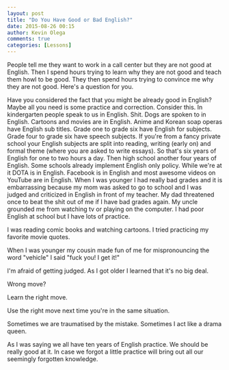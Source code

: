 ```yaml
---
layout: post
title: "Do You Have Good or Bad English?"
date: 2015-08-26 00:15
author: Kevin Olega
comments: true
categories: [Lessons]
---
```

People tell me they want to work in a call center but they are not good at English. Then I spend hours trying to learn why they are not good and teach them howl to be good. They then spend hours trying to convince me why they are not good. Here's a question for you.

Have you considered the fact that you might be already good in English? Maybe all you need is some practice and correction. Consider this. In kindergarten people speak to us in English. Shit. Dogs are spoken to in English. Cartoons and movies are in English. Anime and Korean soap operas have English sub titles. Grade one to grade six have English for subjects. Grade four to grade six have speech subjects. If you're from a fancy private school your English subjects are split into reading, writing (early on) and formal theme (where you are asked to write essays). So that's six years of English for one to two hours a day. Then high school another four years of English. Some schools already implement English only policy. While we're at it DOTA is in English. Facebook is in English and most awesome videos on YouTube are in English.
When I was younger I had really bad grades and it is embarrassing because my mom was asked to go to school and I was judged and criticized in English in front of my teacher. My dad threatened once to beat the shit out of me if I have bad grades again. My uncle grounded me from watching tv or playing on the computer. I had poor English at school but I have lots of practice.

I was reading comic books and watching cartoons. I tried practicing my favorite movie quotes.

When I was younger my cousin made fun of me for mispronouncing the word "vehicle" I said "fuck you! I get it!"

I'm afraid of getting judged. As I got older I learned that it's no big deal.

Wrong move?

Learn the right move.

Use the right move next time you're in the same situation.

Sometimes we are traumatised by the mistake. Sometimes I act like a drama queen.

As I was saying we all have ten years of English practice. We should be really good at it. In case we forgot a little practice will bring out all our seemingly forgotten knowledge.
